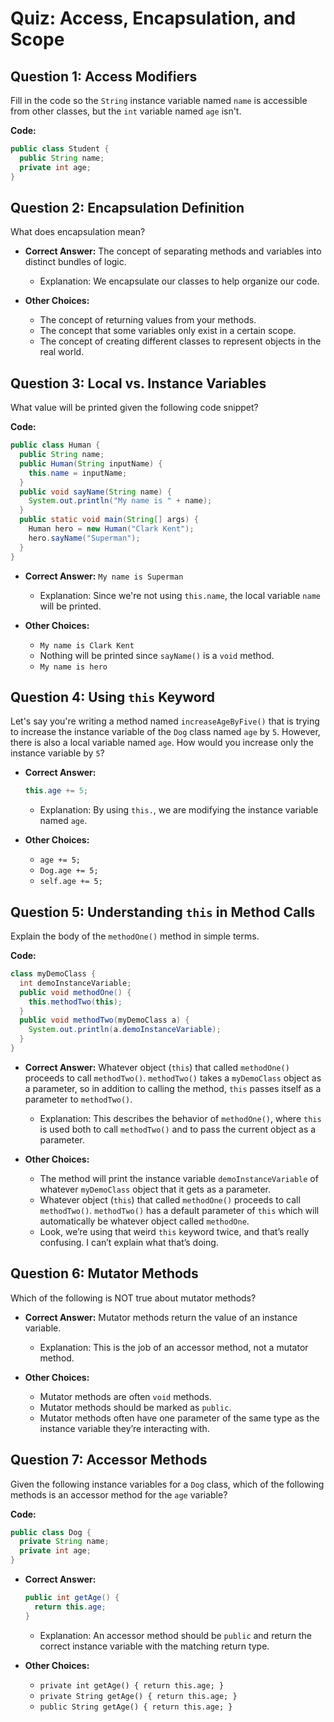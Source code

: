 # Quiz: Access, Encapsulation, and Scope

## Question 1: Access Modifiers

Fill in the code so the `String` instance variable named `name` is accessible from other classes, but the `int` variable named `age` isn't.

**Code:**

```java
public class Student {
  public String name;
  private int age;
}
```

## Question 2: Encapsulation Definition

What does encapsulation mean?

-   **Correct Answer:** The concept of separating methods and variables into distinct bundles of logic.

    -   Explanation: We encapsulate our classes to help organize our code.

-   **Other Choices:**
    -   The concept of returning values from your methods.
    -   The concept that some variables only exist in a certain scope.
    -   The concept of creating different classes to represent objects in the real world.

## Question 3: Local vs. Instance Variables

What value will be printed given the following code snippet?

**Code:**

```java
public class Human {
  public String name;
  public Human(String inputName) {
    this.name = inputName;
  }
  public void sayName(String name) {
    System.out.println("My name is " + name);
  }
  public static void main(String[] args) {
    Human hero = new Human("Clark Kent");
    hero.sayName("Superman");
  }
}
```

-   **Correct Answer:** `My name is Superman`

    -   Explanation: Since we're not using `this.name`, the local variable `name` will be printed.

-   **Other Choices:**
    -   `My name is Clark Kent`
    -   Nothing will be printed since `sayName()` is a `void` method.
    -   `My name is hero`

## Question 4: Using `this` Keyword

Let's say you're writing a method named `increaseAgeByFive()` that is trying to increase the instance variable of the `Dog` class named `age` by `5`. However, there is also a local variable named `age`. How would you increase only the instance variable by `5`?

-   **Correct Answer:**

    ```java
    this.age += 5;
    ```

    -   Explanation: By using `this.`, we are modifying the instance variable named `age`.

-   **Other Choices:**
    -   `age += 5;`
    -   `Dog.age += 5;`
    -   `self.age += 5;`

## Question 5: Understanding `this` in Method Calls

Explain the body of the `methodOne()` method in simple terms.

**Code:**

```java
class myDemoClass {
  int demoInstanceVariable;
  public void methodOne() {
    this.methodTwo(this);
  }
  public void methodTwo(myDemoClass a) {
    System.out.println(a.demoInstanceVariable);
  }
}
```

-   **Correct Answer:** Whatever object (`this`) that called `methodOne()` proceeds to call `methodTwo()`. `methodTwo()` takes a `myDemoClass` object as a parameter, so in addition to calling the method, `this` passes itself as a parameter to `methodTwo()`.

    -   Explanation: This describes the behavior of `methodOne()`, where `this` is used both to call `methodTwo()` and to pass the current object as a parameter.

-   **Other Choices:**
    -   The method will print the instance variable `demoInstanceVariable` of whatever `myDemoClass` object that it gets as a parameter.
    -   Whatever object (`this`) that called `methodOne()` proceeds to call `methodTwo()`. `methodTwo()` has a default parameter of `this` which will automatically be whatever object called `methodOne`.
    -   Look, we’re using that weird `this` keyword twice, and that’s really confusing. I can’t explain what that’s doing.

## Question 6: Mutator Methods

Which of the following is NOT true about mutator methods?

-   **Correct Answer:** Mutator methods return the value of an instance variable.

    -   Explanation: This is the job of an accessor method, not a mutator method.

-   **Other Choices:**
    -   Mutator methods are often `void` methods.
    -   Mutator methods should be marked as `public`.
    -   Mutator methods often have one parameter of the same type as the instance variable they’re interacting with.

## Question 7: Accessor Methods

Given the following instance variables for a `Dog` class, which of the following methods is an accessor method for the `age` variable?

**Code:**

```java
public class Dog {
  private String name;
  private int age;
}
```

-   **Correct Answer:**

    ```java
    public int getAge() {
      return this.age;
    }
    ```

    -   Explanation: An accessor method should be `public` and return the correct instance variable with the matching return type.

-   **Other Choices:**
    -   `private int getAge() { return this.age; }`
    -   `private String getAge() { return this.age; }`
    -   `public String getAge() { return this.age; }`
